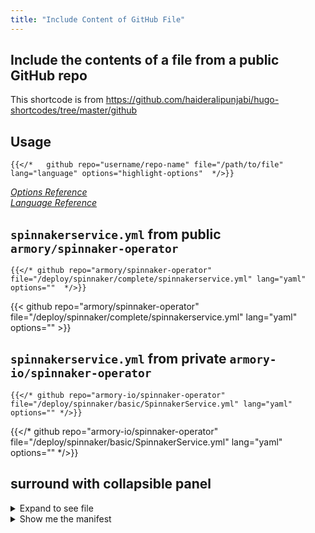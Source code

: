 ```yaml
---
title: "Include Content of GitHub File"
---
```


## Include the contents of a file from a public GitHub repo

This shortcode is from https://github.com/haideralipunjabi/hugo-shortcodes/tree/master/github

## Usage  

``` hugo
{{</*   github repo="username/repo-name" file="/path/to/file" lang="language" options="highlight-options"  */>}}
```

*[Options Reference](https://gohugo.io/content-management/syntax-highlighting/#highlight-shortcode)*  
*[Language Reference](https://gohugo.io/content-management/syntax-highlighting/#list-of-chroma-highlighting-languages)*  

## `spinnakerservice.yml` from public `armory/spinnaker-operator`

```hugo
{{</* github repo="armory/spinnaker-operator" file="/deploy/spinnaker/complete/spinnakerservice.yml" lang="yaml" options=""  */>}}
```

{{< github repo="armory/spinnaker-operator" file="/deploy/spinnaker/complete/spinnakerservice.yml" lang="yaml" options="" >}}


## `spinnakerservice.yml` from private `armory-io/spinnaker-operator`

```hugo
{{</* github repo="armory-io/spinnaker-operator" file="/deploy/spinnaker/basic/SpinnakerService.yml" lang="yaml" options="" */>}}
```

{{</* github repo="armory-io/spinnaker-operator" file="/deploy/spinnaker/basic/SpinnakerService.yml" lang="yaml" options="" */>}}


## surround with collapsible panel

<details><summary>Expand to see file</summary>

{{</* github repo="armory-io/spinnaker-operator" file="/deploy/spinnaker/basic/SpinnakerService.yml" lang="yaml" options="linenos=table" */>}}
</details>


<details><summary>Show me the manifest</summary>

{{< github repo="armory/spinnaker-kustomize-patches" file="/armory/features/policy-engine/kustomization.yml" lang="yaml" options="" >}}
</details>

